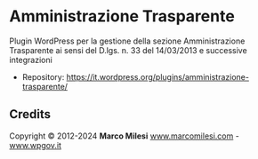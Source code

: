 # Amministrazione Trasparente

Plugin WordPress per la gestione della sezione Amministrazione Trasparente ai sensi del D.lgs. n. 33 del 14/03/2013 e successive integrazioni

* Repository: https://it.wordpress.org/plugins/amministrazione-trasparente/

## Credits

Copyright © 2012-2024 **Marco Milesi**
www.marcomilesi.com - www.wpgov.it
